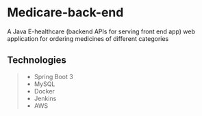 # Medicare-back-end
 A Java E-healthcare (backend APIs for serving front end app) web application for ordering medicines of different categories
## Technologies
>- Spring Boot 3
>- MySQL
>- Docker
>- Jenkins
>- AWS
